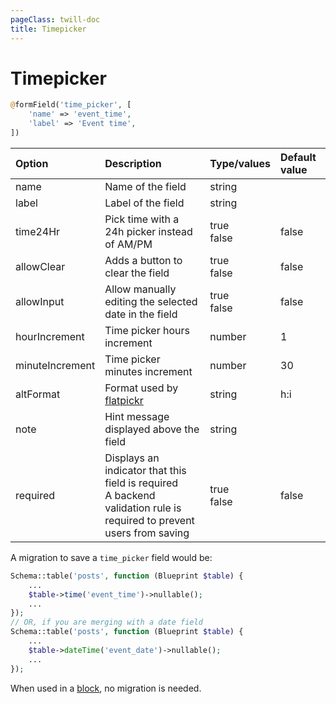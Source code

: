 ```yaml
---
pageClass: twill-doc
title: Timepicker
---
```


# Timepicker


```php
@formField('time_picker', [
    'name' => 'event_time',
    'label' => 'Event time',
])
```

| Option      | Description                                                  | Type/values     | Default value |
| :---------- | :----------------------------------------------------------- | :-------------- | :------------ |
| name        | Name of the field                                            | string          |               |
| label       | Label of the field                                           | string          |               |
| time24Hr    | Pick time with a 24h picker instead of AM/PM                 | true<br/>false  | false         |
| allowClear  | Adds a button to clear the field                             | true<br/>false  | false         |
| allowInput  | Allow manually editing the selected date in the field        | true<br/>false  | false         |
| hourIncrement  | Time picker hours increment        | number  | 1         |
| minuteIncrement  | Time picker minutes increment        | number  | 30         |
| altFormat   | Format used by [flatpickr](https://flatpickr.js.org/formatting/) | string          | h:i        |
| note        | Hint message displayed above the field                       | string          |               |
| required    | Displays an indicator that this field is required<br/>A backend validation rule is required to prevent users from saving | true<br/>false  | false         |


A migration to save a `time_picker` field would be:

```php
Schema::table('posts', function (Blueprint $table) {
    ...
    $table->time('event_time')->nullable();
    ...
});
// OR, if you are merging with a date field
Schema::table('posts', function (Blueprint $table) {
    ...
    $table->dateTime('event_date')->nullable();
    ...
});
```

When used in a [block](https://twill.io/docs/#adding-blocks), no migration is needed.

